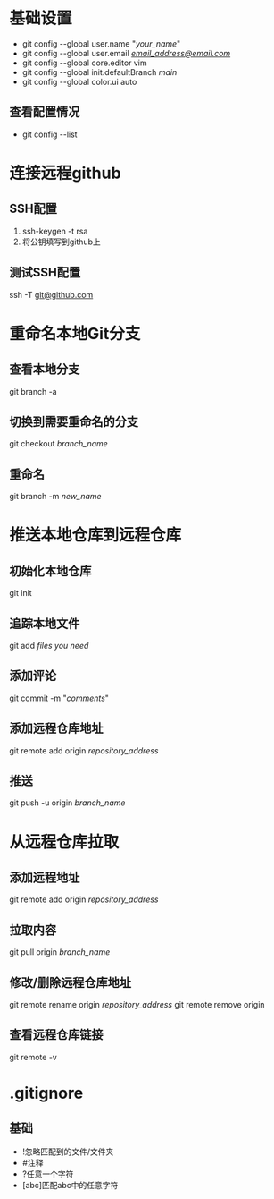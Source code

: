 # 基础设置
- git config --global user.name "*your_name*"
- git config --global user.email *email_address@email.com*
- git config --global core.editor vim
- git config --global init.defaultBranch *main*
- git config --global color.ui auto
## 查看配置情况
- git config --list

# 连接远程github
## SSH配置
1. ssh-keygen -t rsa
2. 将公钥填写到github上
## 测试SSH配置
ssh -T git@github.com

# 重命名本地Git分支
## 查看本地分支
git branch -a
## 切换到需要重命名的分支
git checkout *branch_name*
## 重命名
git branch -m *new_name*

# 推送本地仓库到远程仓库
## 初始化本地仓库
git init
## 追踪本地文件
git add *files you need*
## 添加评论
git commit -m "*comments*"
## 添加远程仓库地址
git remote add origin *repository_address*
## 推送
git push -u origin *branch_name*

# 从远程仓库拉取
## 添加远程地址
git remote add origin *repository_address*
## 拉取内容
git pull origin *branch_name*
## 修改/删除远程仓库地址
git remote rename origin *repository_address*
git remote remove origin
## 查看远程仓库链接
git remote -v

# .gitignore
## 基础
- !忽略匹配到的文件/文件夹
- #注释
- ?任意一个字符
- [abc]匹配abc中的任意字符
